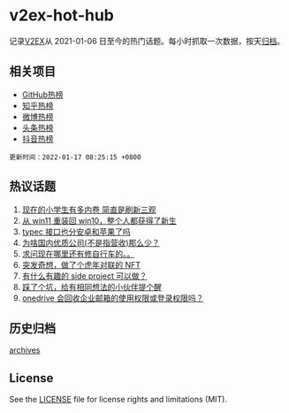 # v2ex-hot-hub

 记录[V2EX](https://www.v2ex.com/)从 2021-01-06 日至今的热门话题。每小时抓取一次数据，按天[归档](archives)。
 
 ## 相关项目

- [GitHub热榜](https://github.com/lonnyzhang423/github-hot-hub)
- [知乎热榜](https://github.com/lonnyzhang423/zhihu-hot-hub)
- [微博热榜](https://github.com/lonnyzhang423/weibo-hot-hub)
- [头条热榜](https://github.com/lonnyzhang423/toutiao-hot-hub)
- [抖音热榜](https://github.com/lonnyzhang423/douyin-hot-hub)


 `更新时间：2022-01-17 08:25:15 +0800`

## 热议话题

1. [现在的小学生有多内卷 简直是刷新三观](https://www.v2ex.com/t/828602)
1. [从 win11 重装回 win10，整个人都获得了新生](https://www.v2ex.com/t/828569)
1. [typec 接口也分安卓和苹果了吗](https://www.v2ex.com/t/828528)
1. [为啥国内优质公司(不是指营收)那么少？](https://www.v2ex.com/t/828562)
1. [求问现在哪里还有修自行车的。。](https://www.v2ex.com/t/828532)
1. [突发奇想，做了个虎年对联的 NFT](https://www.v2ex.com/t/828531)
1. [有什么有趣的 side project 可以做？](https://www.v2ex.com/t/828551)
1. [踩了个坑，给有相同想法的小伙伴提个醒](https://www.v2ex.com/t/828577)
1. [onedrive 会回收企业邮箱的使用权限或登录权限吗？](https://www.v2ex.com/t/828527)

## 历史归档

[archives](archives)

## License

See the [LICENSE](LICENSE) file for license rights and limitations (MIT).
